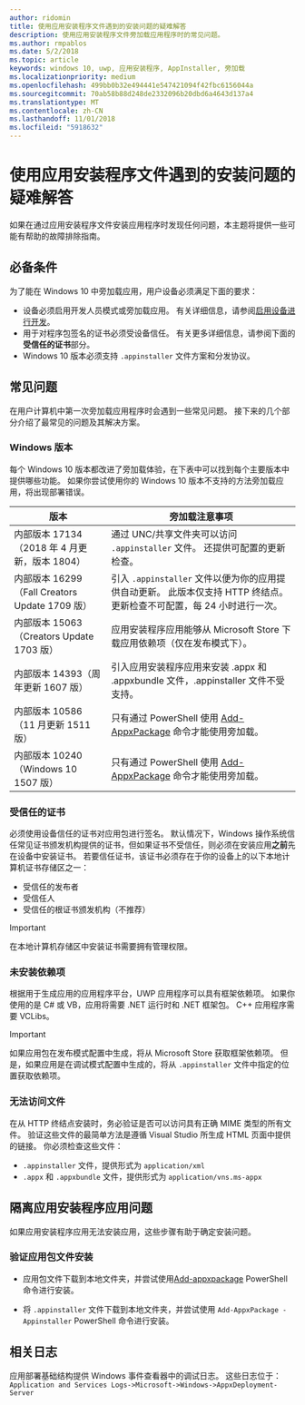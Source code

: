 ```yaml
---
author: ridomin
title: 使用应用安装程序文件遇到的安装问题的疑难解答
description: 使用应用安装程序文件旁加载应用程序时的常见问题。
ms.author: rmpablos
ms.date: 5/2/2018
ms.topic: article
keywords: windows 10, uwp, 应用安装程序, AppInstaller, 旁加载
ms.localizationpriority: medium
ms.openlocfilehash: 499bb0b32e494441e547421094f42fbc6156044a
ms.sourcegitcommit: 70ab58b88d248de2332096b20dbd6a4643d137a4
ms.translationtype: MT
ms.contentlocale: zh-CN
ms.lasthandoff: 11/01/2018
ms.locfileid: "5918632"
---
```

# <a name="troubleshoot-installation-issues-with-the-app-installer-file"></a>使用应用安装程序文件遇到的安装问题的疑难解答

如果在通过应用安装程序文件安装应用程序时发现任何问题，本主题将提供一些可能有帮助的故障排除指南。

## <a name="prerequisites"></a>必备条件

为了能在 Windows 10 中旁加载应用，用户设备必须满足下面的要求：

- 设备必须启用开发人员模式或旁加载应用。 有关详细信息，请参阅[启用设备进行开发](https://docs.microsoft.com/windows/uwp/get-started/enable-your-device-for-development)。
- 用于对程序包签名的证书必须受设备信任。 有关更多详细信息，请参阅下面的**受信任的证书**部分。
- Windows 10 版本必须支持 `.appinstaller` 文件方案和分发协议。

## <a name="common-issues"></a>常见问题

在用户计算机中第一次旁加载应用程序时会遇到一些常见问题。 接下来的几个部分介绍了最常见的问题及其解决方案。

### <a name="windows-version"></a>Windows 版本

每个 Windows 10 版本都改进了旁加载体验，在下表中可以找到每个主要版本中提供哪些功能。 如果你尝试使用你的 Windows 10 版本不支持的方法旁加载应用，将出现部署错误。

| 版本 | 旁加载注意事项 |
|---------|----------------|
| 内部版本 17134（2018 年 4 月更新，版本 1804）    | 通过 UNC/共享文件夹可以访问 `.appinstaller` 文件。 还提供可配置的更新检查。 |
| 内部版本 16299（Fall Creators Update 1709 版） | 引入 `.appinstaller` 文件以便为你的应用提供自动更新。 此版本仅支持 HTTP 终结点。 更新检查不可配置，每 24 小时进行一次。 |
| 内部版本 15063（Creators Update 1703 版）      | 应用安装程序应用能够从 Microsoft Store 下载应用依赖项（仅在发布模式下）。 |
| 内部版本 14393（周年更新 1607 版）   | 引入应用安装程序应用来安装 .appx 和 .appxbundle 文件，.appinstaller 文件不受支持。 |
| 内部版本 10586（11 月更新 1511 版）      | 只有通过 PowerShell 使用 [Add-AppxPackage](https://docs.microsoft.com/powershell/module/appx/add-appxpackage?view=win10-ps) 命令才能使用旁加载。 |
| 内部版本 10240（Windows 10 1507 版）           | 只有通过 PowerShell 使用 [Add-AppxPackage](https://docs.microsoft.com/powershell/module/appx/add-appxpackage?view=win10-ps) 命令才能使用旁加载。 |

### <a name="trusted-certificates"></a>受信任的证书

必须使用设备信任的证书对应用包进行签名。 默认情况下，Windows 操作系统信任常见证书颁发机构提供的证书，但如果证书不受信任，则必须在安装应用**之前**先在设备中安装证书。 若要信任证书，该证书必须存在于你的设备上的以下本地计算机证书存储区之一：

- 受信任的发布者
- 受信任人
- 受信任的根证书颁发机构（不推荐）

 >[!IMPORTANT]
 > 在本地计算机存储区中安装证书需要拥有管理权限。

### <a name="dependencies-not-installed"></a>未安装依赖项 

根据用于生成应用的应用程序平台，UWP 应用程序可以具有框架依赖项。 如果你使用的是 C# 或 VB，应用将需要 .NET 运行时和 .NET 框架包。 C++ 应用程序需要 VCLibs。

>[!IMPORTANT] 
> 如果应用包在发布模式配置中生成，将从 Microsoft Store 获取框架依赖项。 但是，如果应用是在调试模式配置中生成的，将从 `.appinstaller` 文件中指定的位置获取依赖项。

### <a name="files-not-accessible"></a>无法访问文件

在从 HTTP 终结点安装时，务必验证是否可以访问具有正确 MIME 类型的所有文件。 验证这些文件的最简单方法是遵循 Visual Studio 所生成 HTML 页面中提供的链接。 你必须检查这些文件：

- `.appinstaller` 文件，提供形式为 `application/xml`
- `.appx` 和 `.appxbundle` 文件，提供形式为 `application/vns.ms-appx`

## <a name="isolate-app-installer-app-issues"></a>隔离应用安装程序应用问题

如果应用安装程序应用无法安装应用，这些步骤有助于确定安装问题。

### <a name="verify-app-package-file-installation"></a>验证应用包文件安装

- 应用包文件下载到本地文件夹，并尝试使用[Add-appxpackage](https://docs.microsoft.com/powershell/module/appx/add-appxpackage?view=win10-ps) PowerShell 命令进行安装。

- 将 `.appinstaller` 文件下载到本地文件夹，并尝试使用 `Add-AppxPackage -Appinstaller` PowerShell 命令进行安装。

## <a name="related-logs"></a>相关日志

应用部署基础结构提供 Windows 事件查看器中的调试日志。 这些日志位于： `Application and Services Logs->Microsoft->Windows->AppxDeployment-Server`



